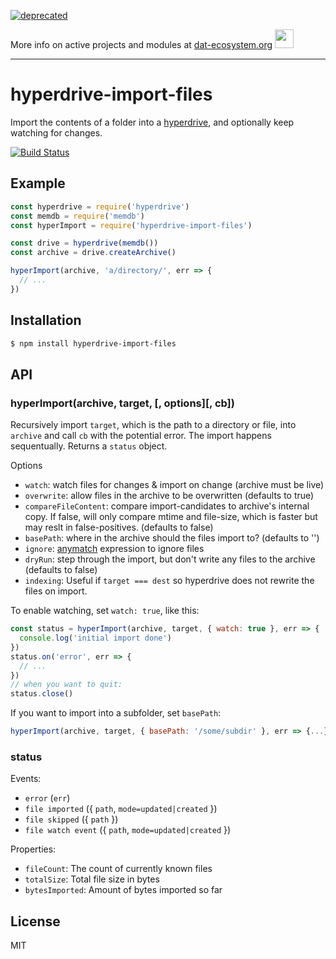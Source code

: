 [![deprecated](http://badges.github.io/stability-badges/dist/deprecated.svg)](https://dat-ecosystem.org/) 

More info on active projects and modules at [dat-ecosystem.org](https://dat-ecosystem.org/) <img src="https://i.imgur.com/qZWlO1y.jpg" width="30" height="30" /> 

---

# hyperdrive-import-files

Import the contents of a folder into a [hyperdrive](https://github.com/mafintosh/hyperdrive), and optionally keep watching for changes.

[![Build Status](https://travis-ci.org/juliangruber/hyperdrive-import-files.svg?branch=master)](https://travis-ci.org/juliangruber/hyperdrive-import-files)

## Example

```js
const hyperdrive = require('hyperdrive')
const memdb = require('memdb')
const hyperImport = require('hyperdrive-import-files')

const drive = hyperdrive(memdb())
const archive = drive.createArchive()

hyperImport(archive, 'a/directory/', err => {
  // ...
})
```

## Installation

```bash
$ npm install hyperdrive-import-files
```

## API

### hyperImport(archive, target, [, options][, cb])

Recursively import `target`, which is the path to a directory or file,  into `archive` and call `cb` with the potential error. The import happens sequentually. Returns a `status` object.

Options

- `watch`: watch files for changes & import on change (archive must be live)
- `overwrite`: allow files in the archive to be overwritten (defaults to true)
- `compareFileContent`: compare import-candidates to archive's internal copy. If false, will only compare mtime and file-size, which is faster but may reslt in false-positives. (defaults to false)
- `basePath`: where in the archive should the files import to? (defaults to '')
- `ignore`: [anymatch](https://npmjs.org/package/anymatch) expression to ignore files
- `dryRun`: step through the import, but don't write any files to the archive (defaults to false)
- `indexing`: Useful if `target === dest` so hyperdrive does not rewrite the files on import.

To enable watching, set `watch: true`, like this:

```js
const status = hyperImport(archive, target, { watch: true }, err => {
  console.log('initial import done')
})
status.on('error', err => {
  // ...
})
// when you want to quit:
status.close()
```

If you want to import into a subfolder, set `basePath`:

```js
hyperImport(archive, target, { basePath: '/some/subdir' }, err => {...})
```

### status

Events:

- `error` (`err`)
- `file imported` ({ `path`, `mode=updated|created` })
- `file skipped` ({ `path` })
- `file watch event` ({ `path`, `mode=updated|created` })

Properties:

- `fileCount`: The count of currently known files
- `totalSize`: Total file size in bytes
- `bytesImported`: Amount of bytes imported so far

## License

MIT
